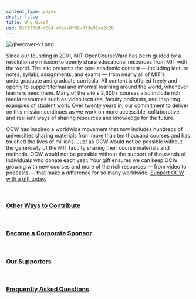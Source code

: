 ```yaml
---
content_type: pages
draft: false
title: Why Give?
uid: 81f177c8-d664-46ba-8f89-d73e96ea2c26
---
```

![givecover-v1.png](https://old.ocw.mit.edu/give/why-give/givecoverv1.png)

Since our founding in 2001, MIT OpenCourseWare has been guided by a revolutionary mission to openly share educational resources from MIT with the world. The site presents the core academic content — including lecture notes, syllabi, assignments, and exams — from nearly all of MIT's undergraduate and graduate curricula. All content is offered freely and openly to support formal and informal learning around the world, whenever learners need them. Many of the site's 2,600+ courses also include rich media resources such as video lectures, faculty podcasts, and inspiring examples of student work. Over twenty years in, our commitment to deliver on this mission continues as we work on more accessible, collaborative, and resilient ways of sharing resources and knowledge for the future.

OCW has inspired a worldwide movement that now includes hundreds of universities sharing materials from more than ten thousand courses and has touched the lives of millions. Just as OCW would not be possible without the generosity of the MIT faculty sharing their course materials and methods, OCW would not be possible without the support of thousands of individuals who donate each year. Your gift ensures we can keep OCW growing with new courses and more of the rich resources — from video to podcasts — that make a difference for so many worldwide. [Support OCW with a gift today.](https://giving.mit.edu/give/to/ocw/)

 

### [Other Ways to Contribute](https://ocw.mit.edu/pages/other-ways-to-contribute/)

 

### [Become a Corporate Sponsor](https://ocw.mit.edu/pages/become-a-corporate-sponsor/)

 

### [Our Supporters](https://ocw.mit.edu/pages/our-supporters/)

 

### [Frequently Asked Questions](https://mitocw.zendesk.com/hc/en-us/sections/5092096139547-Frequently-Asked-Questions)